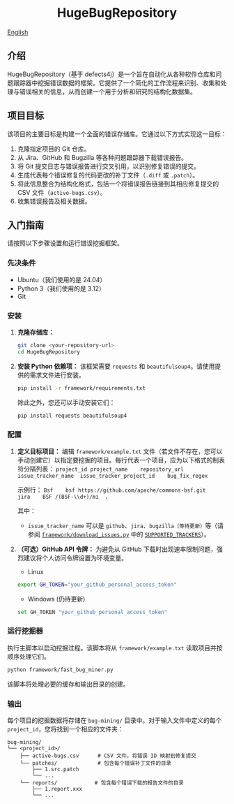 <div align="center">
  <h1>HugeBugRepository</h1>
</div>

[English](README.md)

## 介绍

HugeBugRepository（基于 defects4j）是一个旨在自动化从各种软件仓库和问题跟踪器中挖掘错误数据的框架。它提供了一个简化的工作流程来识别、收集和处理与错误相关的信息，从而创建一个用于分析和研究的结构化数据集。

## 项目目标

该项目的主要目标是构建一个全面的错误存储库。它通过以下方式实现这一目标：

1.  克隆指定项目的 Git 仓库。
2.  从 Jira、GitHub 和 Bugzilla 等各种问题跟踪器下载错误报告。
3.  将 Git 提交日志与错误报告进行交叉引用，以识别修复错误的提交。
4.  生成代表每个错误修复的代码更改的补丁文件（`.diff` 或 `.patch`）。
5.  将此信息整合为结构化格式，包括一个将错误报告链接到其相应修复提交的 CSV 文件（`active-bugs.csv`）。
6.  收集错误报告及相关数据。

## 入门指南

请按照以下步骤设置和运行错误挖掘框架。

### 先决条件

*   Ubuntu（我们使用的是 24.04）
*   Python 3（我们使用的是 3.12）
*   Git

### 安装

1.  **克隆存储库：**
    ```sh
    git clone <your-repository-url>
    cd HugeBugRepository
    ```

2.  **安装 Python 依赖项：**
    该框架需要 `requests` 和 `beautifulsoup4`。请使用提供的需求文件进行安装。
    ```sh
    pip install -r framework/requirements.txt
    ```
    除此之外，您还可以手动安装它们：
    ```sh
    pip install requests beautifulsoup4
    ```

### 配置

1.  **定义目标项目：**
    编辑 `framework/example.txt` 文件（若文件不存在，您可以手动创建它）以指定要挖掘的项目。每行代表一个项目，应为以下格式的制表符分隔列表：
    `project_id	project_name	repository_url	issue_tracker_name	issue_tracker_project_id	bug_fix_regex`

    示例行：
    `Bsf	bsf	https://github.com/apache/commons-bsf.git	jira	BSF	/(BSF-\\d+)/mi	.`

    其中：
    *   `issue_tracker_name` 可以是 `github`、`jira`、`bugzilla（等待更新）`等（请参阅 [`framework/download_issues.py`](framework/download_issues.py) 中的 [`SUPPORTED_TRACKERS`](framework/download_issues.py)）。

2.  **（可选）GitHub API 令牌：**
    为避免从 GitHub 下载时出现速率限制问题，强烈建议将个人访问令牌设置为环境变量。
    - Linux
    ```sh
    export GH_TOKEN="your_github_personal_access_token"
    ```
    - Windows (仍待更新)
    ```bash
    set GH_TOKEN "your_github_personal_access_token"
    ```
### 运行挖掘器

执行主脚本以启动挖掘过程。该脚本将从 `framework/example.txt` 读取项目并按顺序处理它们。

```sh
python framework/fast_bug_miner.py
```

该脚本将处理必要的缓存和输出目录的创建。

### 输出

每个项目的挖掘数据将存储在 `bug-mining/` 目录中。对于输入文件中定义的每个 `project_id`，您将找到一个相应的文件夹：

```
bug-mining/
└── <project_id>/
    ├── active-bugs.csv      # CSV 文件，将错误 ID 映射到修复提交
    └── patches/             # 包含每个错误补丁文件的目录
        ├── 1.src.patch
        └── ...
    └── reports/            # 包含每个错误下载的报告文件的目录
        ├── 1.report.xxx
        └── ...
```
